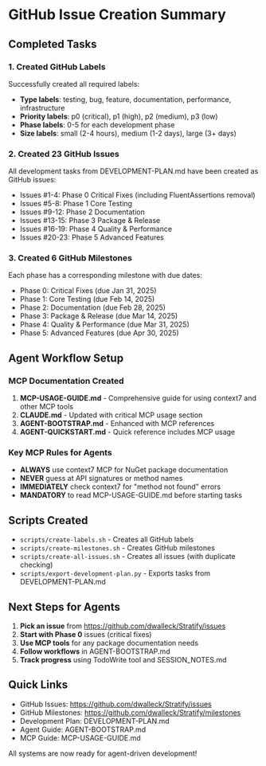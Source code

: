 # GitHub Issue Creation Summary

## Completed Tasks

### 1. Created GitHub Labels
Successfully created all required labels:
- **Type labels**: testing, bug, feature, documentation, performance, infrastructure
- **Priority labels**: p0 (critical), p1 (high), p2 (medium), p3 (low)
- **Phase labels**: 0-5 for each development phase
- **Size labels**: small (2-4 hours), medium (1-2 days), large (3+ days)

### 2. Created 23 GitHub Issues
All development tasks from DEVELOPMENT-PLAN.md have been created as GitHub issues:
- Issues #1-4: Phase 0 Critical Fixes (including FluentAssertions removal)
- Issues #5-8: Phase 1 Core Testing
- Issues #9-12: Phase 2 Documentation
- Issues #13-15: Phase 3 Package & Release
- Issues #16-19: Phase 4 Quality & Performance
- Issues #20-23: Phase 5 Advanced Features

### 3. Created 6 GitHub Milestones
Each phase has a corresponding milestone with due dates:
- Phase 0: Critical Fixes (due Jan 31, 2025)
- Phase 1: Core Testing (due Feb 14, 2025)
- Phase 2: Documentation (due Feb 28, 2025)
- Phase 3: Package & Release (due Mar 14, 2025)
- Phase 4: Quality & Performance (due Mar 31, 2025)
- Phase 5: Advanced Features (due Apr 30, 2025)

## Agent Workflow Setup

### MCP Documentation Created
1. **MCP-USAGE-GUIDE.md** - Comprehensive guide for using context7 and other MCP tools
2. **CLAUDE.md** - Updated with critical MCP usage section
3. **AGENT-BOOTSTRAP.md** - Enhanced with MCP references
4. **AGENT-QUICKSTART.md** - Quick reference includes MCP usage

### Key MCP Rules for Agents
- **ALWAYS** use context7 MCP for NuGet package documentation
- **NEVER** guess at API signatures or method names
- **IMMEDIATELY** check context7 for "method not found" errors
- **MANDATORY** to read MCP-USAGE-GUIDE.md before starting tasks

## Scripts Created
- `scripts/create-labels.sh` - Creates all GitHub labels
- `scripts/create-milestones.sh` - Creates GitHub milestones
- `scripts/create-all-issues.sh` - Creates all issues (with duplicate checking)
- `scripts/export-development-plan.py` - Exports tasks from DEVELOPMENT-PLAN.md

## Next Steps for Agents

1. **Pick an issue** from https://github.com/dwalleck/Stratify/issues
2. **Start with Phase 0** issues (critical fixes)
3. **Use MCP tools** for any package documentation needs
4. **Follow workflows** in AGENT-BOOTSTRAP.md
5. **Track progress** using TodoWrite tool and SESSION_NOTES.md

## Quick Links
- GitHub Issues: https://github.com/dwalleck/Stratify/issues
- GitHub Milestones: https://github.com/dwalleck/Stratify/milestones
- Development Plan: DEVELOPMENT-PLAN.md
- Agent Guide: AGENT-BOOTSTRAP.md
- MCP Guide: MCP-USAGE-GUIDE.md

All systems are now ready for agent-driven development!
